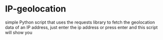 # IP-geolocation
 simple Python script that uses the requests library to fetch the geolocation data of an IP address, just enter the ip address or press enter and this script will show you  

